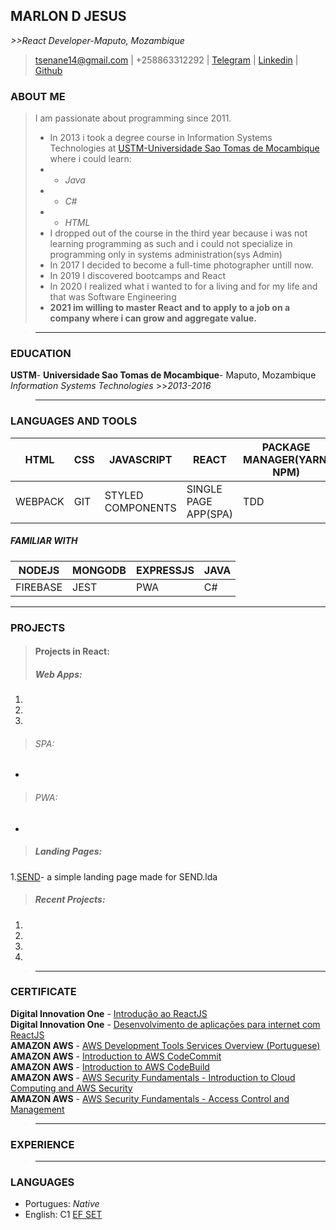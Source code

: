 ## MARLON D JESUS
*>>React Developer-Maputo, Mozambique*

>tsenane14@gmail.com | +258863312292 | [Telegram](https://telegram.me/exabitcore) | [Linkedin](https://www.linkedin.com/in/marlon-d-jesus-6874271ab/) | [Github](https://www.github.com/paichato)<br/>

### ABOUT ME
> I am passionate about programming since 2011.<br/>
> - In 2013 i took a degree course in Information Systems Technologies at [USTM-Universidade Sao Tomas de Mocambique](https://ustm.ac.mz) where i could learn:<br/>
   >  - - *Java*<br/>
   >  - - *C#* <br/>
   >   - - *HTML*<br/>
> - I dropped out of the course in the third year because i was not learning programming as such and i could not specialize in programming only in systems administration(sys Admin)<br/>
> - In 2017 I decided to become a full-time photographer untill now.<br/>
> - In 2019 I discovered bootcamps and React
> - In 2020 I realized what i wanted to for a living and for my life and that was Software Engineering
> -  **2021 im willing to master React and to apply to a job on a company where i can grow and aggregate value.**

> - - - - -

### EDUCATION
> > >
**USTM**- **Universidade Sao Tomas de Mocambique**- Maputo, Mozambique *Information Systems Technologies* >>*2013-2016*
> - - - - -

### LANGUAGES AND TOOLS
HTML     | CSS          | JAVASCRIPT | REACT | PACKAGE MANAGER(YARN, NPM) | PHOTOSHOP
---------|--------------|-----------|----------|----------|----------
WEBPACK    | GIT          | STYLED COMPONENTS | SINGLE PAGE APP(SPA) | TDD | PYTHON

##### FAMILIAR WITH
NODEJS     | MONGODB          | EXPRESSJS | JAVA
---------|--------------|-----------|-----------
FIREBASE    | JEST          | PWA | C#

----------
### PROJECTS

> #### Projects in React:
> ##### Web Apps:
  1.
  2.
  3.
> ###### SPA:
  -
> ###### PWA:
  -

> ##### Landing Pages:
  1.[SEND](https://paichato.github.io/send/)- a simple landing page made for SEND.lda 
 
> ##### Recent Projects:
  1.
  2.
  3.
  4.
  > - - - - - - 
  ### CERTIFICATE
  **Digital Innovation One** - [Introdução ao ReactJS](https://github.com/paichato/resume/blob/main/certificates/Certificado-Introducao%20ao%20ReactJs-DIgitalInnovationOne-701AA6FC.pdf)<br/>
  **Digital Innovation One** - [Desenvolvimento de aplicações para internet com ReactJS](https://github.com/paichato/resume/blob/main/certificates/Certificado-Desenvolvimento%20de%20aplica%C3%A7%C3%B5es%20para%20internet%20com%20ReactJS-A797485F.pdf)<br/>
  **AMAZON AWS** - [AWS Development Tools Services Overview (Portuguese)](https://www.aws.training/Transcript/CompletionCertificateHtml?transcriptid=EjmgqLahjUyWa1sQ3oN_CQ2)<br/>
  **AMAZON AWS** - [Introduction to AWS CodeCommit](https://www.aws.training/Transcript/CompletionCertificateHtml?transcriptid=sYAxmMETCkKlfIUXiwjMvA2)<br/>
  **AMAZON AWS** - [Introduction to AWS CodeBuild](https://www.aws.training/Transcript/CompletionCertificateHtml?transcriptid=c4UEYG5Q20iwpAC2iM5Fww2)<br/>
  **AMAZON AWS** - [AWS Security Fundamentals - Introduction to Cloud Computing and AWS Security](https://www.aws.training/Transcript/CompletionCertificateHtml?transcriptid=I97sR2RvFUWuoyKTH8xM0w2)<br/>
  **AMAZON AWS** - [AWS Security Fundamentals - Access Control and Management](https://www.aws.training/Transcript/CompletionCertificateHtml?transcriptid=tfTVAbz_vUaR9ZW8mmslPg2)<br/>
  > - - - - - -
  
  ### EXPERIENCE
  
  > - - - - - -
  ### LANGUAGES
  - Portugues: *Native*
  - English: C1 [EF SET](https://www.efset.org/cert/2qD9Wd)
  
